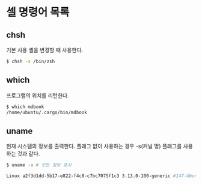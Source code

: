 # 셸 명령어 목록

## chsh

기본 사용 셸을 변경할 때 사용한다.

```sh
$ chsh -s /bin/zsh
```

## which

프로그램의 위치를 리턴한다.

```sh
$ which mdbook
/home/ubuntu/.cargo/bin/mdbook
```

## uname

현재 시스템의 정보를 출력한다. 플래그 없이 사용하는 경우 -s(커널 명) 플래그를 사용하는 것과 같다.

```sh
$ uname -a # 모든 정보 표시

Linux a2f3d1dd-5b17-e822-f4c8-c7bc7075f1c3 3.13.0-100-generic #147-Ubuntu SMP Tue Oct 18 16:48:51 UTC 2016 x86_64 x86_64 x86_64 GNU/Linux
```
